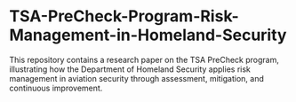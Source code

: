 # TSA-PreCheck-Program-Risk-Management-in-Homeland-Security
This repository contains a research paper on the TSA PreCheck program, illustrating how the Department of Homeland Security applies risk management in aviation security through assessment, mitigation, and continuous improvement.
